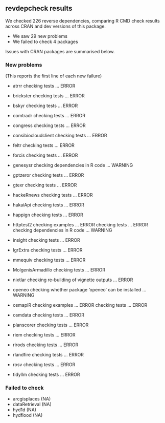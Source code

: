 ## revdepcheck results

We checked 226 reverse dependencies, comparing R CMD check results across CRAN and dev versions of this package.

 * We saw 29 new problems
 * We failed to check 4 packages

Issues with CRAN packages are summarised below.

### New problems
(This reports the first line of each new failure)

* atrrr
  checking tests ... ERROR

* brickster
  checking tests ... ERROR

* bskyr
  checking tests ... ERROR

* comtradr
  checking tests ... ERROR

* congress
  checking tests ... ERROR

* consibiocloudclient
  checking tests ... ERROR

* feltr
  checking tests ... ERROR

* forcis
  checking tests ... ERROR

* genesysr
  checking dependencies in R code ... WARNING

* gptzeror
  checking tests ... ERROR

* gtexr
  checking tests ... ERROR

* hackeRnews
  checking tests ... ERROR

* hakaiApi
  checking tests ... ERROR

* happign
  checking tests ... ERROR

* httptest2
  checking examples ... ERROR
  checking tests ... ERROR
  checking dependencies in R code ... WARNING

* insight
  checking tests ... ERROR

* lgrExtra
  checking tests ... ERROR

* mmequiv
  checking tests ... ERROR

* MolgenisArmadillo
  checking tests ... ERROR

* nixtlar
  checking re-building of vignette outputs ... ERROR

* openeo
  checking whether package ‘openeo’ can be installed ... WARNING

* osmapiR
  checking examples ... ERROR
  checking tests ... ERROR

* osmdata
  checking tests ... ERROR

* planscorer
  checking tests ... ERROR

* riem
  checking tests ... ERROR

* rirods
  checking tests ... ERROR

* rlandfire
  checking tests ... ERROR

* rosv
  checking tests ... ERROR

* tidyllm
  checking tests ... ERROR

### Failed to check

* arcgisplaces  (NA)
* dataRetrieval (NA)
* hyd1d         (NA)
* hydflood      (NA)
